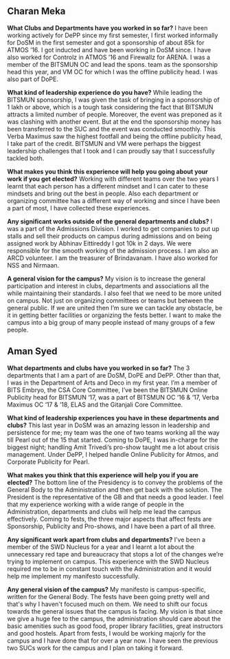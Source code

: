 <!-- TITLE: Credentials of the Presidential Candidates -->
<!-- SUBTITLE: Journal Culb talks to the presidential candidates to find out more about them.-->

## Charan Meka
**What Clubs and Departments have you worked in so far?**
I have been working actively for DePP since my first semester, I first worked informally for DoSM in the first semester and got a sponsorship of about 85k for ATMOS ’16. I got inducted and have been working in DoSM since. I have also worked for Controlz in ATMOS ’16 and Firewallz for ARENA. I was a member of the BITSMUN OC and lead the spons. team as the sponsorship head this year, and VM OC for which I was the offline publicity head. I was also part of DoPE.

**What kind of leadership experience do you have?**
While leading the BITSMUN sponsorship, I was given the task of bringing in a sponsorship of 1 lakh or above, which is a tough task considering the fact that BITSMUN attracts a limited number of people. Moreover, the event was preponed as it was clashing with another event. But at the end the sponsorship money has been transferred to the SUC and the event was conducted smoothly. This Verba Maximus saw the highest footfall and being the offline publicity head, I take part of the credit. BITSMUN and VM were perhaps the biggest leadership challenges that I took and I can proudly say that I successfully tackled both.

**What makes you think this experience will help you going about your work if you get elected?**
Working with different teams over the two years I learnt that each person has a different mindset and I can cater to these mindsets and bring out the best in people. Also each department or organizing committee has a different way of working and since I have been a part of most, I have collected these experiences.

**Any significant works outside of the general departments and clubs?**
I was a part of the Admissions Division. I worked to get companies to put up stalls and sell their products on campus during admissions and on being assigned work by Abhinav Eittireddy I got 10k in 2 days. We were responsible for the smooth working of the admission process. I am also an ARCD volunteer. I am the treasurer of Brindavanam. I have also worked for NSS and Nirmaan.

**A general vision for the campus?**
My vision is to increase the general participation and interest in clubs, departments and associations all the while maintaining their standards. I also feel that we need to be more united on campus. Not just on organizing committees or teams but between the general public. If we are united then I’m sure we can tackle any obstacle, be it in getting better facilities or organizing the fests better. I want to make the campus into a big group of many people instead of many groups of a few people.

## Aman Syed
**What departments and clubs have you worked in so far?**
The 3 departments that I am a part of are DoSM, DoPE and DePP. Other than that, I was in the Department of Arts and Deco in my first year. I’m a member of BITS Embryo, the CSA Core Committee, I’ve been the BITSMUN Online Publicity head for BITSMUN ‘17, was a part of BITSMUN OC ‘16 & ‘17, Verba Maximus OC ‘17 & ’18, ELAS and the Gitanjali Core Committee.
 
**What kind of leadership experiences you have in these departments and clubs?**
This last year in DoSM was an amazing lesson in leadership and persistence for me; my team was the one of two teams working all the way till Pearl out of the 15 that started. Coming to DoPE, I was in-charge for the biggest night; handling Amit Trivedi’s pro-show taught me a lot about crisis management. Under DePP, I helped handle Online Publicity for Atmos, and Corporate Publicity for Pearl.
 
**What makes you think that this experience will help you if you are elected?**
The bottom line of the Presidency is to convey the problems of the General Body to the Administration and then get back with the solution. The President is the representative of the GB and that needs a good leader. I feel that my experience working with a wide range of people in the Administration, departments and clubs will help me lead the campus effectively. Coming to fests, the three major aspects that affect fests are Sponsorship, Publicity and Pro-shows, and I have been a part of all three.
 
**Any significant work apart from clubs and departments?**
I’ve been a member of the SWD Nucleus for a year and I learnt a lot about the unnecessary red tape and bureaucracy that stops a lot of the changes we’re trying to implement on campus. This experience with the SWD Nucleus required me to be in constant touch with the Administration and it would help me implement my manifesto successfully.
 
**Any general vision of the campus?**
My manifesto is campus-specific, written for the General Body. The fests have been going pretty well and that's why I haven't focused much on them. We need to shift our focus towards the general issues that the campus is facing. My vision is that since we give a huge fee to the campus, the administration should care about the basic amenities such as good food, proper library facilities, great instructors and good hostels. Apart from fests, I would be working majorly for the campus and I have done that for over a year now. I have seen the previous two SUCs work for the campus and I plan on taking it forward.